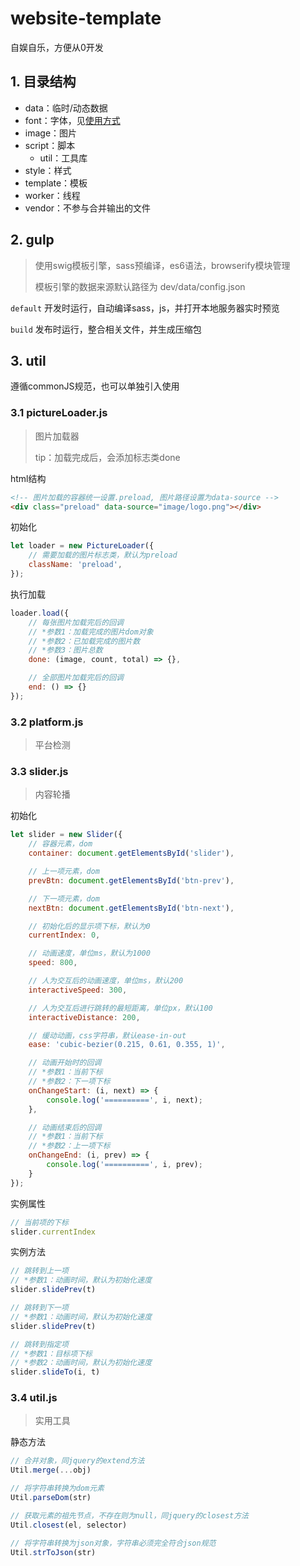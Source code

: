 # website-template

自娱自乐，方便从0开发



## 1. 目录结构

- data：临时/动态数据
- font：字体，见[使用方式](https://github.com/JoshuaYang/webFonts)
- image：图片
- script：脚本
  - util：工具库
- style：样式
- template：模板
- worker：线程
- vendor：不参与合并输出的文件





## 2. gulp
> 使用swig模板引擎，sass预编译，es6语法，browserify模块管理
>
> 模板引擎的数据来源默认路径为 dev/data/config.json

`default`  开发时运行，自动编译sass，js，并打开本地服务器实时预览

`build`  发布时运行，整合相关文件，并生成压缩包



## 3. util

遵循commonJS规范，也可以单独引入使用



### 3.1 pictureLoader.js

> 图片加载器
>
> tip：加载完成后，会添加标志类done

html结构

```html
<!-- 图片加载的容器统一设置.preload, 图片路径设置为data-source -->
<div class="preload" data-source="image/logo.png"></div>
```

初始化
```javascript
let loader = new PictureLoader({
  	// 需要加载的图片标志类，默认为preload
  	className: 'preload',
});
```

执行加载

```javascript
loader.load({
  	// 每张图片加载完后的回调
	// *参数1：加载完成的图片dom对象
  	// *参数2：已加载完成的图片数
  	// *参数3：图片总数
    done: (image, count, total) => {},

  	// 全部图片加载完后的回调
    end: () => {}
});
```



### 3.2 platform.js

> 平台检测


### 3.3 slider.js

> 内容轮播

初始化

```javascript
let slider = new Slider({
  	// 容器元素，dom
    container: document.getElementsById('slider'),

  	// 上一项元素，dom
    prevBtn: document.getElementsById('btn-prev'),

  	// 下一项元素，dom
    nextBtn: document.getElementsById('btn-next'),

  	// 初始化后的显示项下标，默认为0
    currentIndex: 0,

  	// 动画速度，单位ms，默认为1000
    speed: 800,

  	// 人为交互后的动画速度，单位ms，默认200
    interactiveSpeed: 300,

  	// 人为交互后进行跳转的最短距离，单位px，默认100
    interactiveDistance: 200,

  	// 缓动动画，css字符串，默认ease-in-out
    ease: 'cubic-bezier(0.215, 0.61, 0.355, 1)',

  	// 动画开始时的回调
  	// *参数1：当前下标
  	// *参数2：下一项下标
    onChangeStart: (i, next) => {
        console.log('==========', i, next);
    },

  	// 动画结束后的回调
  	// *参数1：当前下标
  	// *参数2：上一项下标
    onChangeEnd: (i, prev) => {
        console.log('==========', i, prev);
    }
});
```

实例属性

```javascript
// 当前项的下标
slider.currentIndex
```

实例方法

```javascript
// 跳转到上一项
// *参数1：动画时间，默认为初始化速度
slider.slidePrev(t)

// 跳转到下一项
// *参数1：动画时间，默认为初始化速度
slider.slidePrev(t)

// 跳转到指定项
// *参数1：目标项下标
// *参数2：动画时间，默认为初始化速度
slider.slideTo(i, t)
```



### 3.4 util.js

>   实用工具

静态方法

```javascript
// 合并对象，同jquery的extend方法
Util.merge(...obj)

// 将字符串转换为dom元素
Util.parseDom(str)

// 获取元素的祖先节点，不存在则为null，同jquery的closest方法
Util.closest(el, selector)

// 将字符串转换为json对象，字符串必须完全符合json规范
Util.strToJson(str)
```